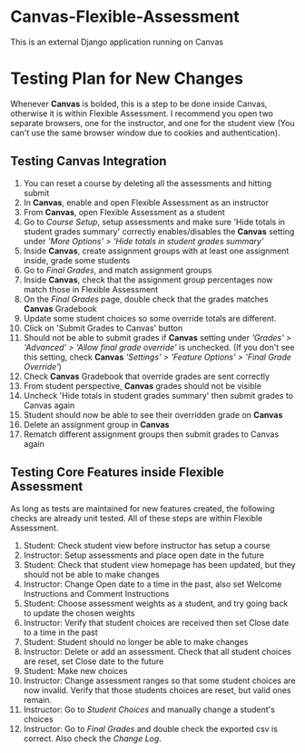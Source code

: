 # Canvas-Flexible-Assessment
This is an external Django application running on Canvas

# Testing Plan for New Changes
Whenever **Canvas** is bolded, this is a step to be done inside Canvas, otherwise it is within Flexible Assessment. I recommend you open two separate browsers, one for the instructor, and one for the student view (You can't use the same browser window due to cookies and authentication).
## Testing Canvas Integration
1. You can reset a course by deleting all the assessments and hitting submit
2. In **Canvas**, enable and open Flexible Assessment as an instructor
3. From **Canvas**, open Flexible Assessment as a student
4. Go to _Course Setup_, setup assessments and make sure 'Hide totals in student grades summary' correctly enables/disables the **Canvas** setting under _'More Options' > 'Hide totals in student grades summary'_
5. Inside **Canvas**, create assignment groups with at least one assignment inside, grade some students
6. Go to _Final Grades_, and match assignment groups
7. Inside **Canvas**, check that the assignment group percentages now match those in Flexible Assessment
8. On the _Final Grades_ page, double check that the grades matches **Canvas** Gradebook
9. Update some student choices so some override totals are different. 
10. Click on 'Submit Grades to Canvas' button
11. Should not be able to submit grades if **Canvas** setting under _'Grades' > 'Advanced' > 'Allow final grade override'_ is unchecked. (If you don't see this setting, check **Canvas** _'Settings' > 'Feature Options' > 'Final Grade Override'_)
12. Check **Canvas** Gradebook that override grades are sent correctly
13. From student perspective, **Canvas** grades should not be visible
14. Uncheck 'Hide totals in student grades summary' then submit grades to Canvas again
15. Student should now be able to see their overridden grade on **Canvas**
16. Delete an assignment group in **Canvas**
17. Rematch different assignment groups then submit grades to Canvas again

## Testing Core Features inside Flexible Assessment
As long as tests are maintained for new features created, the following checks are already unit tested. All of these steps are within Flexible Assessment.

1. Student: Check student view before instructor has setup a course
2. Instructor: Setup assessments and place open date in the future
3. Student: Check that student view homepage has been updated, but they should not be able to make changes
4. Instructor: Change Open date to a time in the past, also set Welcome Instructions and Comment Instructions
5. Student: Choose assessment weights as a student, and try going back to update the chosen weights
6. Instructor: Verify that student choices are received then set Close date to a time in the past
7. Student: Student should no longer be able to make changes
8. Instructor: Delete or add an assessment. Check that all student choices are reset, set Close date to the future
9. Student: Make new choices
10. Instructor: Change assessment ranges so that some student choices are now invalid. Verify that those students choices are reset, but valid ones remain.
11. Instructor: Go to _Student Choices_ and manually change a student's choices
12. Instructor: Go to _Final Grades_ and double check the exported csv is correct. Also check the _Change Log_.


